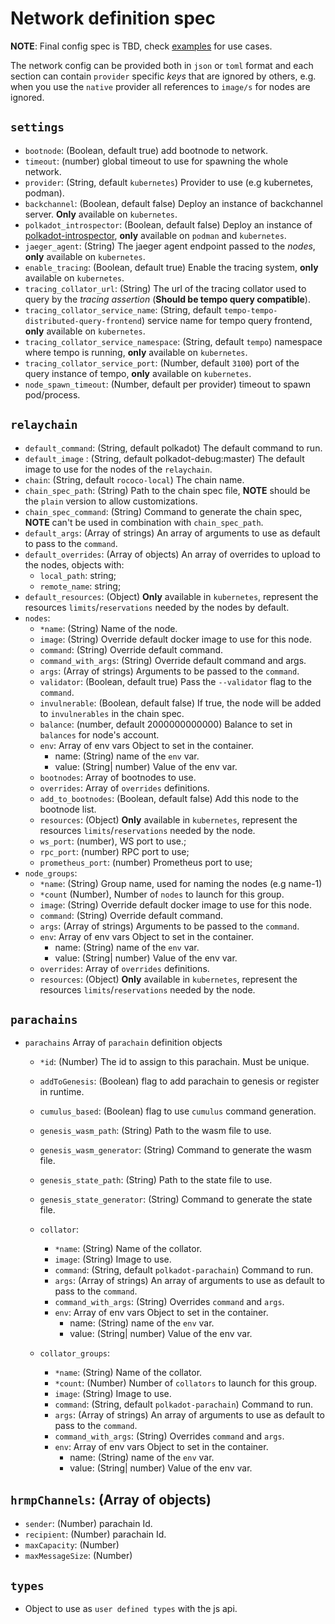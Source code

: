 # Network definition spec

**NOTE**: Final config spec is TBD, check [examples](../examples) for use cases.

The network config can be provided both in `json` or `toml` format and each section can contain `provider` specific *keys* that are ignored by others, e.g. when you use the `native` provider all references to `image/s` for nodes are ignored.


## `settings`
- `bootnode`: (Boolean, default true) add bootnode to network.
- `timeout`: (number) global timeout to use for spawning the whole network.
- `provider`: (String, default `kubernetes`) Provider to use (e.g kubernetes, podman).
- `backchannel`: (Boolean, default false) Deploy an instance of backchannel server. **Only** available on `kubernetes`.
- `polkadot_introspector`: (Boolean, default false) Deploy an instance of [polkadot-introspector](https://github.com/paritytech/polkadot-introspector), **only** available on `podman` and `kubernetes`.
- `jaeger_agent`: (String) The jaeger agent endpoint passed to the *nodes*, **only** available on `kubernetes`.
- `enable_tracing`: (Boolean, default true) Enable the tracing system, **only** available on  `kubernetes`.
- `tracing_collator_url`: (String) The url of the tracing collator used to query by the *tracing assertion* (**Should be tempo query compatible**).
- `tracing_collator_service_name`: (String, default `tempo-tempo-distributed-query-frontend`) service name for tempo query frontend, **only** available on  `kubernetes`.
- `tracing_collator_service_namespace`: (String, default `tempo`) namespace where tempo is running, **only** available on  `kubernetes`.
- `tracing_collator_service_port`: (Number, default `3100`) port of the query instance of tempo, **only** available on  `kubernetes`.
- `node_spawn_timeout`: (Number, default per provider) timeout to spawn pod/process.


## `relaychain`

- `default_command`: (String, default polkadot) The default command to run.
- `default_image` : (String, default polkadot-debug:master) The default image to use for the nodes of the `relaychain`.
- `chain`: (String, default `rococo-local`) The chain name.
- `chain_spec_path`: (String) Path to the chain spec file, **NOTE** should be the `plain` version to allow customizations.
- `chain_spec_command`: (String) Command to generate the chain spec, **NOTE** can't be used in combination with `chain_spec_path`.
- `default_args`: (Array of strings) An array of arguments to use as default to pass to the `command`.
- `default_overrides`: (Array of objects) An array of overrides to upload to the nodes, objects with:
  - `local_path`: string;
  - `remote_name`: string;
- `default_resources`: (Object) **Only** available in `kubernetes`, represent the resources `limits`/`reservations` needed by the nodes by default.
- `nodes`:
  - `*name`: (String) Name of the node.
  - `image`: (String) Override default docker image to use for this node.
  - `command`: (String) Override default command.
  - `command_with_args`: (String) Override default command and args.
  - `args`: (Array of strings) Arguments to be passed to the `command`.
  - `validator`: (Boolean, default true) Pass the `--validator` flag to the `command`.
  - `invulnerable`: (Boolean, default false) If true, the node will be added to `invulnerables` in the chain spec.
  - `balance`: (number, default 2000000000000) Balance to set in `balances` for node's account.
  - `env`: Array of env vars Object to set in the container.
    - name: (String) name of the `env` var.
    - value: (String| number) Value of the env var.
  - `bootnodes`: Array of bootnodes to use.
  - `overrides`: Array of `overrides` definitions.
  - `add_to_bootnodes`: (Boolean, default false) Add this node to the bootnode list.
  - `resources`: (Object) **Only** available in `kubernetes`, represent the resources `limits`/`reservations` needed by the node.
  - `ws_port`: (number), WS port to use.;
  - `rpc_port`: (number) RPC port to use;
  - `prometheus_port`: (number) Prometheus port to use;
- `node_groups`:
  - `*name`: (String) Group name, used for naming the nodes (e.g name-1)
  - `*count` (Number), Number of `nodes` to launch for this group.
  - `image`: (String) Override default docker image to use for this node.
  - `command`: (String) Override default command.
  - `args`: (Array of strings) Arguments to be passed to the `command`.
  - `env`: Array of env vars Object to set in the container.
    - name: (String) name of the `env` var.
    - value: (String| number) Value of the env var.
  - `overrides`: Array of `overrides` definitions.
  - `resources`: (Object) **Only** available in `kubernetes`, represent the resources `limits`/`reservations` needed by the node.
## `parachains`

- `parachains` Array of `parachain` definition objects
  - `*id`: (Number) The id to assign to this parachain. Must be unique.
  - `addToGenesis`: (Boolean) flag to add parachain to genesis or register in runtime.
  - `cumulus_based`: (Boolean) flag to use `cumulus` command generation.
  - `genesis_wasm_path`: (String) Path to the wasm file to use.
  - `genesis_wasm_generator`: (String) Command to generate the wasm file.
  - `genesis_state_path`: (String) Path to the state file to use.
  - `genesis_state_generator`: (String) Command to generate the state file.
  - `collator`:
    - `*name`: (String) Name of the collator.
    - `image`: (String) Image to use.
    - `command`: (String, default `polkadot-parachain`) Command to run.
    - `args`: (Array of strings) An array of arguments to use as default to pass to the `command`.
    - `command_with_args`: (String) Overrides `command` and `args`.
    - `env`: Array of env vars Object to set in the container.
      - name: (String) name of the `env` var.
      - value: (String| number) Value of the env var.

  - `collator_groups`:
    - `*name`: (String) Name of the collator.
    - `*count`: (Number) Number of `collators` to launch for this group.
    - `image`: (String) Image to use.
    - `command`: (String, default `polkadot-parachain`) Command to run.
    - `args`: (Array of strings) An array of arguments to use as default to pass to the `command`.
    - `command_with_args`: (String) Overrides `command` and `args`.
    - `env`: Array of env vars Object to set in the container.
      - name: (String) name of the `env` var.
      - value: (String| number) Value of the env var.

## `hrmpChannels`: (Array of objects)
  - `sender`: (Number) parachain Id.
  - `recipient`: (Number) parachain Id.
  - `maxCapacity`: (Number)
  - `maxMessageSize`: (Number)
## `types`

- Object to use as `user defined types` with the js api.